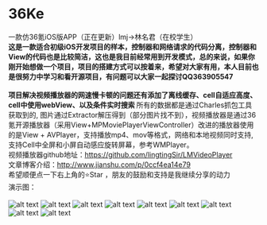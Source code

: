 # 36Ke
一款仿36氪iOS版APP（正在更新）lmj->林名君（在校学生）  <br/>
<b>
这是一款适合初级iOS开发项目的样本，控制器和网络请求的代码分离，控制器和View的代码也是比较简洁，这也是我目前经常用到开发模式，总的来说，如果你刚开始想做一个项目，项目的搭建方式可以按着来，希望对大家有用，本人目前也是很努力中学习和看开源项目，有问题可以大家一起探讨QQ363905547 </b><br/><br/>
<b>项目解决视频播放器的网速慢卡顿的问题还有添加了离线缓存、cell自适应高度、cell中使用webView、以及条件实时搜索 </b>
所有的数据都是通过Charles抓包工具获取到的,  图片通过Extractor解压得到（部分图片找不到），视频播放器是通过36氪开源播放器（采用View+MPMoviePlayerViewController）改进的播放器使用的是View + AVPlayer，支持播放mp4、mov等格式，网络和本地视频同时支持,支持Cell中全屏和小屏自动感应旋转屏幕，参考WMPlayer。<br/>
视频播放器github地址：<a>https://github.com/lingtingSir/LMVideoPlayer</a> <br/>
文章博客介绍：<a>http://www.jianshu.com/p/0ccf4ea14e79</a> <br/>
希望顺便点一下右上角的⭐️Star ，朋友的鼓励和支持是我继续分享的动力 <br/>
演示图： <br/>  
![alt text](http://ww2.sinaimg.cn/mw690/6a581e39gw1f25mi41j1bg20ah0ieb2g.gif)
![alt text](http://upload-images.jianshu.io/upload_images/1231308-7f9dd33a9e10288f.gif?imageMogr2/auto-orient/strip)
![alt text](http://upload-images.jianshu.io/upload_images/1231308-00a14639a7557d42.gif?imageMogr2/auto-orient/strip)
![alt text](http://upload-images.jianshu.io/upload_images/1231308-92dc2612532b7f7e.gif?imageMogr2/auto-orient/strip)
![alt text](http://upload-images.jianshu.io/upload_images/1231308-8ab438b90472c63d.gif?imageMogr2/auto-orient/strip)
![alt text](http://upload-images.jianshu.io/upload_images/1231308-bc1186599c86c60f.gif?imageMogr2/auto-orient/strip)
![alt text](http://upload-images.jianshu.io/upload_images/1231308-87cb04408157d308.gif?imageMogr2/auto-orient/strip)
![alt text](http://upload-images.jianshu.io/upload_images/1231308-4d8110c9874c1a5d.gif?imageMogr2/auto-orient/strip)
![alt text](http://upload-images.jianshu.io/upload_images/1231308-d4a22e6ca890a3c7.gif?imageMogr2/auto-orient/strip)
